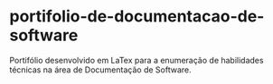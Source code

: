 # portifolio-de-documentacao-de-software
Portifólio desenvolvido em LaTex para a enumeração de habilidades técnicas na área de Documentação de Software.
